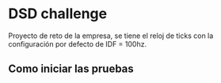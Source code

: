 # DSD challenge

Proyecto de reto de la empresa, se tiene el reloj de ticks con la configuración por defecto de IDF = 100hz.

## Como iniciar las pruebas



